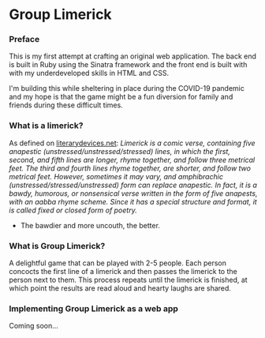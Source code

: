 # Group Limerick

### Preface
This is my first attempt at crafting an original web application. The back end is built in Ruby using the Sinatra framework and the front end is built with with my underdeveloped skills in HTML and CSS.

I'm building this while sheltering in place during the COVID-19 pandemic and my hope is that the game might be a fun diversion for family and friends during these difficult times.

### What is a limerick?
As defined on [literarydevices.net](http://literarydevices.net/limerick):
*Limerick is a comic verse, containing five anapestic (unstressed/unstressed/stressed) lines, in which the first, second, and fifth lines are longer, rhyme together, and follow three metrical feet. The third and fourth lines rhyme together, are shorter, and follow two metrical feet. However, sometimes it may vary, and amphibrachic (unstressed/stressed/unstressed) form can replace anapestic. In fact, it is a bawdy, humorous, or nonsensical verse written in the form of five anapests, with an aabba rhyme scheme. Since it has a special structure and format, it is called fixed or closed form of poetry.*

- The bawdier and more uncouth, the better.

### What is Group Limerick?
A delightful game that can be played with 2-5 people. Each person concocts the first line of a limerick and then passes the limerick to the person next to them. This process repeats until the limerick is finished, at which point the results are read aloud and hearty laughs are shared.

### Implementing Group Limerick as a web app
Coming soon...
